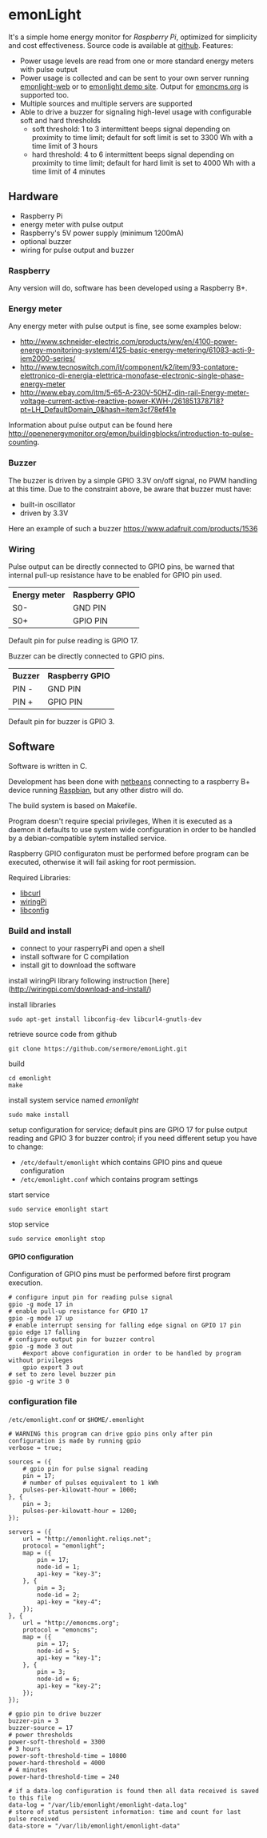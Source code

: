 # emonLight

It's a simple home energy monitor for *Raspberry Pi*, optimized for simplicity and cost effectiveness.
Source code is available at [github](https://github.com/sermore/emonlight).
Features:

* Power usage levels are read from one or more standard energy meters with pulse output
* Power usage is collected and can be sent to your own server running [emonlight-web](http://github.com/sermore/emonlight-web) or to [emonlight demo site](emonlight.reliqs.net). Output for [emoncms.org](http://emoncms.org) is supported too.
* Multiple sources and multiple servers are supported
* Able to drive a buzzer for signaling high-level usage with configurable soft and hard thresholds
  * soft threshold: 1 to 3 intermittent beeps signal depending on proximity to time limit; default for soft limit is set to 3300 Wh with a time limit of 3 hours
  * hard threshold: 4 to 6 intermittent beeps signal depending on proximity to time limit; default for hard limit is set to 4000 Wh with a time limit of 4 minutes


## Hardware

* Raspberry Pi
* energy meter with pulse output
* Raspberry's 5V power supply (minimum 1200mA)
* optional buzzer
* wiring for pulse output and buzzer

### Raspberry

Any version will do, software has been developed using a Raspberry B+.

### Energy meter

Any energy meter with pulse output is fine, see some examples below:

* http://www.schneider-electric.com/products/ww/en/4100-power-energy-monitoring-system/4125-basic-energy-metering/61083-acti-9-iem2000-series/
* http://www.tecnoswitch.com/it/component/k2/item/93-contatore-elettronico-di-energia-elettrica-monofase-electronic-single-phase-energy-meter
* http://www.ebay.com/itm/5-65-A-230V-50HZ-din-rail-Energy-meter-voltage-current-active-reactive-power-KWH-/261851378718?pt=LH_DefaultDomain_0&hash=item3cf78ef41e

Information about pulse output can be found here http://openenergymonitor.org/emon/buildingblocks/introduction-to-pulse-counting.

### Buzzer

The buzzer is driven by a simple GPIO 3.3V on/off signal, no PWM handling at this time.
Due to the constraint above, be aware that buzzer must have:

* built-in oscillator
* driven by 3.3V

Here an example of such a buzzer https://www.adafruit.com/products/1536


### Wiring

Pulse output can be directly connected to GPIO pins, be warned that internal pull-up resistance have to be enabled for GPIO pin used.

<table class="table table-nonfluid">
<tr><th> Energy meter </th><th> Raspberry GPIO </th></tr>
<tr><td> S0- </td><td> GND PIN </td></tr>
<tr><td> S0+ </td><td> GPIO PIN </td></tr>
</table>

Default pin for pulse reading is GPIO 17.

Buzzer can be directly connected to GPIO pins.

<table class="table table-nonfluid">
<tr><th> Buzzer </th><th> Raspberry GPIO </th></tr>
<tr><td> PIN - </td><td> GND PIN </td></tr>
<tr><td> PIN + </td><td> GPIO PIN </td></tr>
</table>

Default pin for buzzer is GPIO 3.


## Software

Software is written in C.

Development has been done with [netbeans](www.netbeans.org) connecting to a raspberry B+ device running [Raspbian](http://www.raspbian.org]), but any other distro will do.

The build system is based on Makefile.

Program doesn't require special privileges, When it is executed as a daemon it defaults to use system wide configuration in order to be handled by a debian-compatible sytem installed service.

Raspberry GPIO configuraton must be performed before program can be executed, otherwise it will fail asking for root permission.

Required Libraries:

* [libcurl](http://curl.haxx.se/libcurl/)
* [wiringPi](http://wiringpi.com/)
* [libconfig](http://www.hyperrealm.com/libconfig/)


### Build and install

* connect to your rasperryPi and open a shell
* install software for C compilation
* install git to download the software

install wiringPi library following instruction [here] (http://wiringpi.com/download-and-install/)
	
install libraries

	sudo apt-get install libconfig-dev libcurl4-gnutls-dev 
	
retrieve source code from github

	git clone https://github.com/sermore/emonLight.git

build

	cd emonlight
	make

install system service named *emonlight*

	sudo make install

setup configuration for service; default pins are GPIO 17 for pulse output reading and GPIO 3 for buzzer control; if you need different setup you have to change:

* `/etc/default/emonlight` which contains GPIO pins and queue configuration
* `/etc/emonlight.conf` which contains program settings

start service

	sudo service emonlight start

stop service

	sudo service emonlight stop


#### GPIO configuration
Configuration of GPIO pins must be performed before first program execution.

	# configure input pin for reading pulse signal
	gpio -g mode 17 in
	# enable pull-up resistance for GPIO 17
	gpio -g mode 17 up
	# enable interrupt sensing for falling edge signal on GPIO 17 pin
	gpio edge 17 falling
	# configure output pin for buzzer control 
	gpio -g mode 3 out
        #export above configuration in order to be handled by program without privileges
        gpio export 3 out
	# set to zero level buzzer pin
	gpio -g write 3 0

### configuration file 

`/etc/emonlight.conf` or `$HOME/.emonlight`

    # WARNING this program can drive gpio pins only after pin configuration is made by running gpio 
    verbose = true;
    
    sources = ({
        # gpio pin for pulse signal reading
        pin = 17;
        # number of pulses equivalent to 1 kWh
        pulses-per-kilowatt-hour = 1000;
    }, {
        pin = 3;
        pulses-per-kilowatt-hour = 1200;
    });

    servers = ({
        url = "http://emonlight.reliqs.net";
        protocol = "emonlight";
        map = ({
            pin = 17;
            node-id = 1;
            api-key = "key-3";
        }, {
            pin = 3; 
            node-id = 2;
            api-key = "key-4";
        });
    }, {
        url = "http://emoncms.org";
        protocol = "emoncms";
        map = ({
            pin = 17;
            node-id = 5;
            api-key = "key-1";
        }, {
            pin = 3; 
            node-id = 6; 
            api-key = "key-2";
        });
    });

    # gpio pin to drive buzzer
    buzzer-pin = 3
    buzzer-source = 17
    # power thresholds
    power-soft-threshold = 3300
    # 3 hours
    power-soft-threshold-time = 10800 
    power-hard-threshold = 4000
    # 4 minutes
    power-hard-threshold-time = 240
    
    # if a data-log configuration is found then all data received is saved to this file
    data-log = "/var/lib/emonlight/emonlight-data.log"
    # store of status persistent information: time and count for last pulse received
    data-store = "/var/lib/emonlight/emonlight-data"
